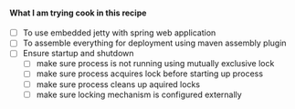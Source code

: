 #### What I am trying cook in this recipe

 - [ ] To use embedded jetty with spring web application
 - [ ] To assemble everything for deployment using maven assembly plugin
 - [ ] Ensure startup and shutdown
    - [ ] make sure process is not running using mutually exclusive lock
    - [ ] make sure process acquires lock before starting up process
    - [ ] make sure process cleans up aquired locks
    - [ ] make sure locking mechanism is configured externally
